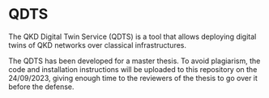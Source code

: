 # QDTS
The QKD Digital Twin Service (QDTS) is a tool that allows deploying digital twins of QKD networks over classical infrastructures.

The QDTS has been developed for a master thesis. To avoid plagiarism, the code and installation instructions will be uploaded to this repository on the 24/09/2023, giving enough time to the reviewers of the thesis to go over it before the defense.
